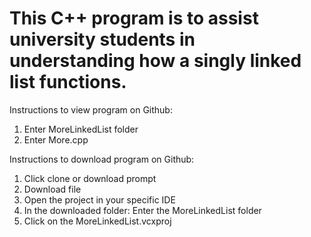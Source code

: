 # This C++ program is to assist university students in understanding how a singly linked list functions.
Instructions to view program on Github:
1. Enter MoreLinkedList folder
2. Enter More.cpp

Instructions to download program on Github:
1. Click clone or download prompt
2. Download file
3. Open the project in your specific IDE
4. In the downloaded folder: Enter the MoreLinkedList folder
5. Click on the MoreLinkedList.vcxproj
